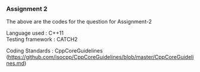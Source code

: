 ### Assignment 2

The above are the codes for the question for Assignment-2         

Language used     :  C++11     
Testing framework :  CATCH2 

Coding Standards  : CppCoreGuidelines (https://github.com/isocpp/CppCoreGuidelines/blob/master/CppCoreGuidelines.md)


